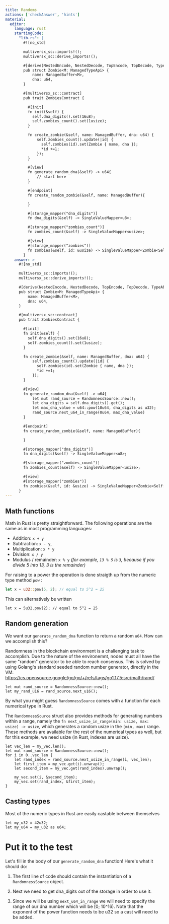 ```yaml
---
title: Randoms
actions: ['checkAnswer', 'hints']
material:
  editor:
    language: rust
    startingCode:
      "lib.rs": |
        #![no_std]

        multiversx_sc::imports!();
        multiversx_sc::derive_imports!();

        #[derive(NestedEncode, NestedDecode, TopEncode, TopDecode, TypeAbi)]
        pub struct Zombie<M: ManagedTypeApi> {
            name: ManagedBuffer<M>,
            dna: u64,
        }

        #[multiversx_sc::contract]
        pub trait ZombiesContract {

          #[init]
          fn init(&self) {
            self.dna_digits().set(16u8);
            self.zombies_count().set(1usize);
          }

          fn create_zombie(&self, name: ManagedBuffer, dna: u64) {
              self.zombies_count().update(|id| {
                self.zombies(id).set(Zombie { name, dna });
                *id +=1;
              });
          }

          #[view]
          fn generate_random_dna(&self) -> u64{
              // start here
          }

          #[endpoint]
          fn create_random_zombie(&self, name: ManagedBuffer){

          }

          #[storage_mapper("dna_digits")]
          fn dna_digits(&self) -> SingleValueMapper<u8>;

          #[storage_mapper("zombies_count")]
          fn zombies_count(&self) -> SingleValueMapper<usize>;

          #[view]
          #[storage_mapper("zombies")]
          fn zombies(&self, id: &usize) -> SingleValueMapper<Zombie<Self::Api>>;
        }
    answer: >
      #![no_std]

      multiversx_sc::imports!();
      multiversx_sc::derive_imports!();

      #[derive(NestedEncode, NestedDecode, TopEncode, TopDecode, TypeAbi)]
      pub struct Zombie<M: ManagedTypeApi> {
          name: ManagedBuffer<M>,
          dna: u64,
      }

      #[multiversx_sc::contract]
      pub trait ZombiesContract {

        #[init]
        fn init(&self) {
          self.dna_digits().set(16u8);
          self.zombies_count().set(1usize);
        }

        fn create_zombie(&self, name: ManagedBuffer, dna: u64) {
            self.zombies_count().update(|id| {
              self.zombies(id).set(Zombie { name, dna });
              *id +=1;
            });
        }

        #[view]
        fn generate_random_dna(&self) -> u64{
            let mut rand_source = RandomnessSource::new();
            let dna_digits = self.dna_digits().get();
            let max_dna_value = u64::pow(10u64, dna_digits as u32);
            rand_source.next_u64_in_range(0u64, max_dna_value)
        }

        #[endpoint]
        fn create_random_zombie(&self, name: ManagedBuffer){

        }

        #[storage_mapper("dna_digits")]
        fn dna_digits(&self) -> SingleValueMapper<u8>;

        #[storage_mapper("zombies_count")]
        fn zombies_count(&self) -> SingleValueMapper<usize>;

        #[view]
        #[storage_mapper("zombies")]
        fn zombies(&self, id: &usize) -> SingleValueMapper<Zombie<Self::Api>>;
      }
---
```



## Math functions 


Math in Rust is pretty straightforward. The following operations are the same as in most programming languages:

* Addition: `x + y`
* Subtraction: `x - y`,
* Multiplication: `x * y`
* Division: `x / y`
* Modulus / remainder: `x % y` _(for example, `13 % 5` is `3`, because if you divide 5 into 13, 3 is the remainder)_

For raising to a power the operation is done straigth up from the numeric type method `pow` :

```rust
let x = u32::pow(5, 2); // equal to 5^2 = 25
```

This can alternatively be written

```
let x = 5u32.pow(2); // equal to 5^2 = 25
```

## Random generation

We want our `generate_random_dna` function to return a random `u64`. How can we accomplish this?

Randomness in the blockchain environment is a challenging task to accomplish. Due to the nature of the environemnt, nodes must all have the same "random" generator to be able to reach consensus. This is solved by using Golang's standard seeded random number generator, directly in the VM: https://cs.opensource.google/go/go/+/refs/tags/go1.17.5:src/math/rand/

```
let mut rand_source = RandomnessSource::new();
let my_rand_u16 = rand_source.next_u16();
```
By what you might guess `RandomnessSource` comes with a function for each numerical type in Rust.

The `RandomnessSource` struct also provides methods for generating numbers within a range, namely the `fn next_usize_in_range(min: usize, max: usize) -> usize`, which generates a random usize in the `[min, max)` range. These methods are available for the rest of the numerical types as well, but for this example, we need usize (in Rust, indexes are usize).
```
let vec_len = my_vec.len();
let mut rand_source = RandomnessSource::new();
for i in 0..vec_len {
    let rand_index = rand_source.next_usize_in_range(i, vec_len);
    let first_item = my_vec.get(i).unwrap();
    let second_item = my_vec.get(rand_index).unwrap();

    my_vec.set(i, &second_item);
    my_vec.set(rand_index, &first_item);
}
```

## Casting types

Most of the numeric types in Rust are easily castable between themselves

```
let my_u32 = 42u32;
let my_u64 = my_u32 as u64;
```

# Put it to the test

Let's fill in the body of our `generate_random_dna` function! Here's what it should do:

1. The first line of code should contain the instantiation of a `RandomnessSource` object.

2. Next we need to get dna_digits out of the storage in order to use it.

3. Since we will be using `next_u64_in_range` we will need to specify the range of our dna number which will be [0; 10^16). Note that the exponent of the power function needs to be u32 so a cast will need to be added.
